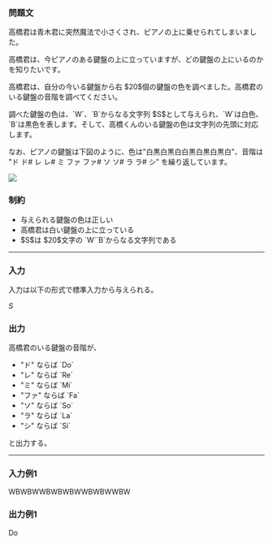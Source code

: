 
<div>

<div>

<div>

<section>

### **問題文**

<p>
高橋君は青木君に突然魔法で小さくされ、ピアノの上に乗せられてしまいました。
</p>

<p>
高橋君は、今ピアノのある鍵盤の上に立っていますが、どの鍵盤の上にいるのかを知りたいです。
</p>

<p>
高橋君は、自分の今いる鍵盤から右 $20$個の鍵盤の色を調べました。高橋君のいる鍵盤の音階を調べてください。
</p>

<p>
調べた鍵盤の色は、`W`、`B`からなる文字列 $S$として与えられ、`W`は白色、`B`は黒色を表します。そして、高橋くんのいる鍵盤の色は文字列の先頭に対応します。
</p>

<p>
なお、ピアノの鍵盤は下図のように、色は"白黒白黒白白黒白黒白黒白"、音階は "ド ド# レ レ# ミ ファ ファ# ソ ソ# ラ ラ# シ" を繰り返しています。
</p>

<p>

<img src="https://abc039.contest.atcoder.jp/img/abc/039/egaozyouzu/piano_small.jpg">

</img>

</p>

</section>

</div>

<div>

<section>

### **制約**

<ul>

<li>
与えられる鍵盤の色は正しい
</li>

<li>
高橋君は白い鍵盤の上に立っている
</li>

<li>
$S$は $20$文字の `W``B`からなる文字列である
</li>

</ul>

</section>

</div>

---

<div>

<div>

<section>

### **入力**

<p>
入力は以下の形式で標準入力から与えられる。
</p>

<div>

$S$
</div>

</section>

</div>

<div>

<section>

### **出力**

<p>
高橋君のいる鍵盤の音階が、
</p>

<ul>

<li>
"ド" ならば `Do`
</li>

<li>
"レ" ならば `Re`
</li>

<li>
"ミ" ならば `Mi`
</li>

<li>
"ファ" ならば `Fa`
</li>

<li>
"ソ" ならば `So`
</li>

<li>
"ラ" ならば `La`
</li>

<li>
"シ" ならば `Si`
</li>

</ul>

<p>
と出力する。
</p>

</section>

</div>

</div>

---

<div>

<section>

### **入力例1**

<div>

WBWBWWBWBWBWWBWBWWBW

</div>

</section>

</div>

<div>

<section>

### **出力例1**

<div>

Do

</div>

</section>

</div>

</div>

</div>
